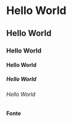# Hello World
## Hello World
### Hello World
#### Hello World
##### Hello World
###### Hello World

<!-- Comentário -->

**Fonte**